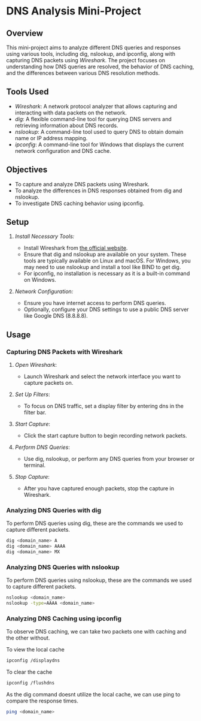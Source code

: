 # DNS Analysis Mini-Project

## Overview

This mini-project aims to analyze different DNS queries and responses using various tools, including dig, nslookup, and ipconfig, along with capturing DNS packets using *Wireshark*. The project focuses on understanding how DNS queries are resolved, the behavior of DNS caching, and the differences between various DNS resolution methods.

## Tools Used

- *Wireshark*: A network protocol analyzer that allows capturing and interacting with data packets on the network.
- *dig*: A flexible command-line tool for querying DNS servers and retrieving information about DNS records.
- *nslookup*: A command-line tool used to query DNS to obtain domain name or IP address mapping.
- *ipconfig*: A command-line tool for Windows that displays the current network configuration and DNS cache.

## Objectives

- To capture and analyze DNS packets using Wireshark.
- To analyze the differences in DNS responses obtained from dig and nslookup.
- To investigate DNS caching behavior using ipconfig.


## Setup

1. *Install Necessary Tools:*
   - Install Wireshark from [the official website](https://www.wireshark.org/).
   - Ensure that dig and nslookup are available on your system. These tools are typically available on Linux and macOS. For Windows, you may need to use nslookup and install a tool like BIND to get dig.
   - For ipconfig, no installation is necessary as it is a built-in command on Windows.

2. *Network Configuration:*
   - Ensure you have internet access to perform DNS queries.
   - Optionally, configure your DNS settings to use a public DNS server like Google DNS (8.8.8.8).

## Usage

### Capturing DNS Packets with Wireshark

1. *Open Wireshark*:
   - Launch Wireshark and select the network interface you want to capture packets on.

2. *Set Up Filters*:
   - To focus on DNS traffic, set a display filter by entering dns in the filter bar.

3. *Start Capture*:
   - Click the start capture button to begin recording network packets.

4. *Perform DNS Queries*:
   - Use dig, nslookup, or perform any DNS queries from your browser or terminal.

5. *Stop Capture*:
   - After you have captured enough packets, stop the capture in Wireshark.

### Analyzing DNS Queries with dig

To perform DNS queries using dig, these are the commands we used to capture different packets.

```bash
dig <domain_name> A
dig <domain_name> AAAA
dig <domain_name> MX
```
### Analyzing DNS Queries with nslookup

To perform DNS queries using nslookup, these are the commands we used to capture different packets.

```bash
nslookup <domain_name>
nslookup -type=AAAA <domain_name>
```

### Analyzing DNS Caching using ipconfig

To observe DNS caching, we can take two packets one with caching and the other without.

To view the local cache

```bash
ipconfig /displaydns
```
To clear the cache
```bash
ipconfig /flushdns
```
As the dig command doesnt utilize the local cache, we can use ping to compare the response times.
```bash
ping <domain_name>
```
